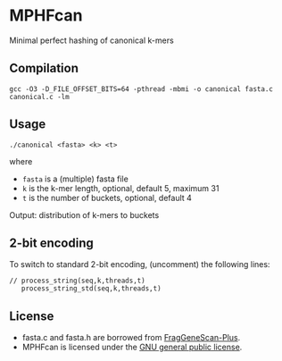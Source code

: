 # MPHFcan

Minimal perfect hashing of canonical k-mers

## Compilation

```
gcc -O3 -D_FILE_OFFSET_BITS=64 -pthread -mbmi -o canonical fasta.c canonical.c -lm
```

## Usage


```
./canonical <fasta> <k> <t>
```

where 

* `fasta` is a (multiple) fasta file
* `k` is the k-mer length, optional, default 5, maximum 31
* `t` is the number of buckets, optional, default 4

Output: distribution of k-mers to buckets


## 2-bit encoding

To switch to standard 2-bit encoding, (uncomment) the following lines:

```
// process_string(seq,k,threads,t)
   process_string_std(seq,k,threads,t)
```


## License

* fasta.c and fasta.h are borrowed from [FragGeneScan-Plus](https://github.com/hallamlab/FragGeneScanPlus).
* MPHFcan is licensed under the [GNU general public license](https://gitlab.ub.uni-bielefeld.de/gi/sans/blob/master/LICENSE).

